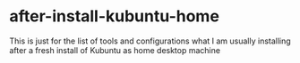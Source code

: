 # after-install-kubuntu-home
This is just for the list of tools and configurations what I am usually installing after a fresh install of Kubuntu as home desktop machine
